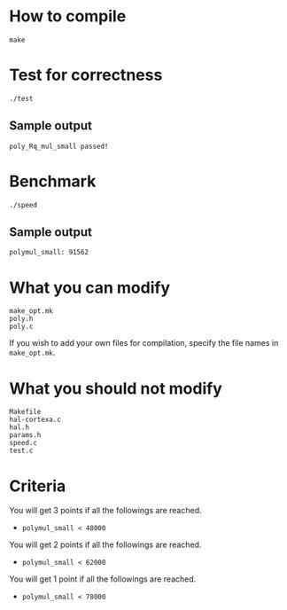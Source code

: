 
# How to compile
```
make
```

# Test for correctness
```
./test
```

## Sample output
```
poly_Rq_mul_small passed!
```

# Benchmark
```
./speed
```

## Sample output
```
polymul_small: 91562
```

# What you can modify
```
make_opt.mk
poly.h
poly.c
```
If you wish to add your own files for compilation, specify the file names in `make_opt.mk`.

# What you should not modify
```
Makefile
hal-cortexa.c
hal.h
params.h
speed.c
test.c
```

# Criteria

You will get 3 points if all the followings are reached.
* `polymul_small < 48000`

You will get 2 points if all the followings are reached.
* `polymul_small < 62000`

You will get 1 point if all the followings are reached.
* `polymul_small < 78000`






